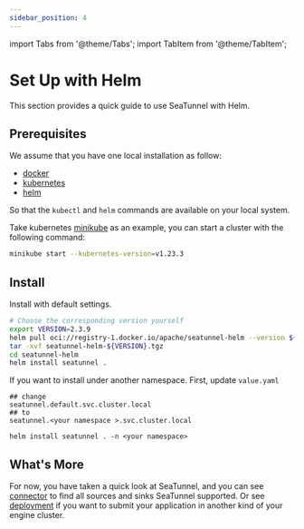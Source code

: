 ```yaml
---
sidebar_position: 4
---
```


import Tabs from '@theme/Tabs';
import TabItem from '@theme/TabItem';

# Set Up with Helm

This section provides a quick guide to use SeaTunnel with Helm.

## Prerequisites

We assume that you have one local installation as follow:

- [docker](https://docs.docker.com/)
- [kubernetes](https://kubernetes.io/)
- [helm](https://helm.sh/docs/intro/quickstart/)

So that the `kubectl` and `helm` commands are available on your local system.

Take kubernetes [minikube](https://minikube.sigs.k8s.io/docs/start/) as an example, you can start a cluster with the following command:

```bash
minikube start --kubernetes-version=v1.23.3
```

## Install

Install with default settings.
```bash
# Choose the corresponding version yourself
export VERSION=2.3.9
helm pull oci://registry-1.docker.io/apache/seatunnel-helm --version ${VERSION}
tar -xvf seatunnel-helm-${VERSION}.tgz
cd seatunnel-helm
helm install seatunnel .
```

If you want to install under another namespace.
First, update `value.yaml`
```
## change
seatunnel.default.svc.cluster.local
## to
seatunnel.<your namespace >.svc.cluster.local

helm install seatunnel . -n <your namespace>
```

## What's More

For now, you have taken a quick look at SeaTunnel, and you can see [connector](/category/connector) to find all sources and sinks SeaTunnel supported.
Or see [deployment](../deployment.mdx) if you want to submit your application in another kind of your engine cluster.
